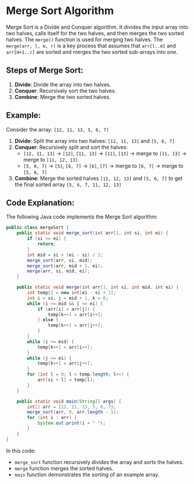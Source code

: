 # Merge Sort Algorithm

Merge Sort is a Divide and Conquer algorithm. It divides the input array into two halves, calls itself for the two halves, and then merges the two sorted halves. The `merge()` function is used for merging two halves. The `merge(arr, l, m, r)` is a key process that assumes that `arr[l..m]` and `arr[m+1..r]` are sorted and merges the two sorted sub-arrays into one.

## Steps of Merge Sort:
1. **Divide**: Divide the array into two halves.
2. **Conquer**: Recursively sort the two halves.
3. **Combine**: Merge the two sorted halves.

## Example:
Consider the array: `[12, 11, 13, 5, 6, 7]`

1. **Divide**: Split the array into two halves: `[12, 11, 13]` and `[5, 6, 7]`
2. **Conquer**: Recursively split and sort the halves:
    - `[12, 11, 13]` -> `[12]`, `[11, 13]` -> `[11]`, `[13]` -> merge to `[11, 13]` -> merge to `[11, 12, 13]`
    - `[5, 6, 7]` -> `[5]`, `[6, 7]` -> `[6]`, `[7]` -> merge to `[6, 7]` -> merge to `[5, 6, 7]`
3. **Combine**: Merge the sorted halves `[11, 12, 13]` and `[5, 6, 7]` to get the final sorted array `[5, 6, 7, 11, 12, 13]`

## Code Explanation:
The following Java code implements the Merge Sort algorithm:

```java
public class mergeSort {
    public static void merge_sort(int arr[], int si, int ei) {
        if (si >= ei) {
            return;
        }
        int mid = si + (ei - si) / 2;
        merge_sort(arr, si, mid);
        merge_sort(arr, mid + 1, ei);
        merge(arr, si, mid, ei);
    }

    public static void merge(int arr[], int si, int mid, int ei) {
        int temp[] = new int[ei - si + 1];
        int i = si, j = mid + 1, k = 0;
        while (i <= mid && j <= ei) {
            if (arr[i] < arr[j]) {
                temp[k++] = arr[i++];
            } else {
                temp[k++] = arr[j++];
            }
        }
        while (i <= mid) {
            temp[k++] = arr[i++];
        }
        while (j <= ei) {
            temp[k++] = arr[j++];
        }
        for (int l = 0; l < temp.length; l++) {
            arr[si + l] = temp[l];
        }
    }

    public static void main(String[] args) {
        int[] arr = {12, 11, 13, 5, 6, 7};
        merge_sort(arr, 0, arr.length - 1);
        for (int i : arr) {
            System.out.print(i + " ");
        }
    }
}
```

In this code:
- `merge_sort` function recursively divides the array and sorts the halves.
- `merge` function merges the sorted halves.
- `main` function demonstrates the sorting of an example array.
